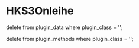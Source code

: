 # HKS3Onleihe

delete from plugin_data where plugin_class  = '<class name>';

delete from plugin_methods where plugin_class  = '<class name>';


